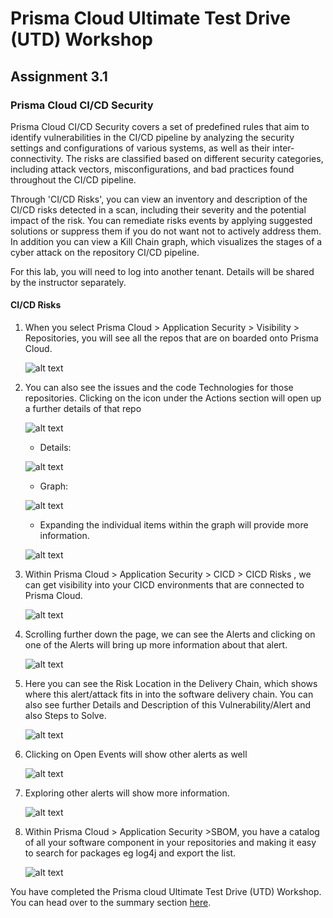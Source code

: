 # Prisma Cloud Ultimate Test Drive (UTD) Workshop
## Assignment 3.1
### Prisma Cloud CI/CD Security
Prisma Cloud CI/CD Security covers a set of predefined rules that aim to identify vulnerabilities in the CI/CD pipeline by analyzing the security settings and configurations of various systems, as well as their inter-connectivity. The risks are classified based on different security categories, including attack vectors, misconfigurations, and bad practices found throughout the CI/CD pipeline.

Through 'CI/CD Risks', you can view an inventory and description of the CI/CD risks detected in a scan, including their severity and the potential impact of the risk. You can remediate risks events by applying suggested solutions or suppress them if you do not want not to actively address them. In addition you can view a Kill Chain graph, which visualizes the stages of a cyber attack on the repository CI/CD pipeline.

For this lab, you will need to log into another tenant. Details will be shared by the instructor separately.

#### CI/CD Risks
1. When you select Prisma Cloud > Application Security > Visibility > Repositories, you will see all the repos that are on boarded onto Prisma Cloud.

    ![alt text](/resources/App_Repo.png)

2. You can also see the issues and the code Technologies for those repositories. Clicking on the icon under the Actions section will open up a further details of that repo

    ![alt text](/resources/App_Repo_Tech.png)
    * Details: 
    
    ![alt text](/resources/App_Repo_Tech_Details.png)
    
    * Graph:
    
    ![alt text](/resources/App_Repo_Tech_Graph.png)
    
    * Expanding the individual items within the graph will provide more information.
    
    ![alt text](/resources/App_Repo_Tech_Graph_Expand.png)

3. Within Prisma Cloud > Application Security > CICD > CICD Risks , we can get visibility into your CICD environments that are connected to Prisma Cloud.

    ![alt text](/resources/App_CICD_1.png)

4. Scrolling further down the page, we can see the Alerts and clicking on one of the Alerts will bring up more information about that alert.

    ![alt text](/resources/App_CICD_2.png)

5. Here you can see the Risk Location in the Delivery Chain, which shows where this alert/attack fits in into the software delivery chain. You can also see further Details and Description of this Vulnerability/Alert and also Steps to Solve.

    ![alt text](/resources/App_CICD__Overview.png)

6. Clicking on Open Events will show other alerts as well

    ![alt text](/resources/App_CICD__OpenEvents.png)

7. Exploring other alerts will show more information.

    ![alt text](/resources/App_CICD_Other.png)

8.  Within Prisma Cloud > Application Security >SBOM, you have a catalog of all your software component in your repositories and making it easy to search for packages eg log4j and export the list. 

    ![alt text](/resources/App_SBOM_Generate.png)

You have completed the Prisma cloud Ultimate Test Drive (UTD) Workshop. You can head over to the summary section [here](/06-Summary.md).
